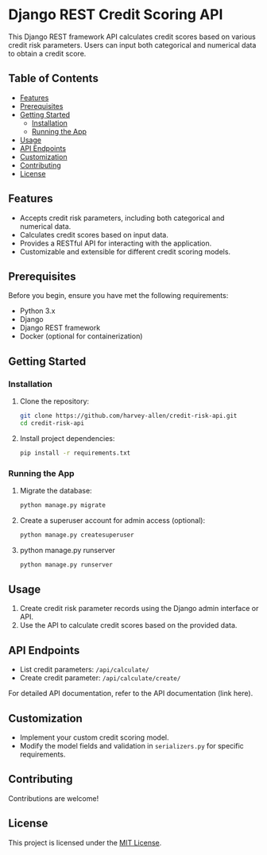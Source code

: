 # Django REST Credit Scoring API

This Django REST framework API calculates credit scores based on various credit risk parameters. Users can input both categorical and numerical data to obtain a credit score.

## Table of Contents

- [Features](#features)
- [Prerequisites](#prerequisites)
- [Getting Started](#getting-started)
  - [Installation](#installation)
  - [Running the App](#running-the-app)
- [Usage](#usage)
- [API Endpoints](#api-endpoints)
- [Customization](#customization)
- [Contributing](#contributing)
- [License](#license)

## Features

- Accepts credit risk parameters, including both categorical and numerical data.
- Calculates credit scores based on input data.
- Provides a RESTful API for interacting with the application.
- Customizable and extensible for different credit scoring models.

## Prerequisites

Before you begin, ensure you have met the following requirements:

- Python 3.x
- Django
- Django REST framework
- Docker (optional for containerization)

## Getting Started

### Installation

1. Clone the repository:

   ```bash
   git clone https://github.com/harvey-allen/credit-risk-api.git
   cd credit-risk-api
   
2. Install project dependencies:
   ```bash
   pip install -r requirements.txt

### Running the App

1. Migrate the database:

   ```bash
   python manage.py migrate

2. Create a superuser account for admin access (optional):
   ```bash
   python manage.py createsuperuser

3. python manage.py runserver
   ```bash
   python manage.py runserver

## Usage

1. Create credit risk parameter records using the Django admin interface or API.
2. Use the API to calculate credit scores based on the provided data.

## API Endpoints

- List credit parameters: `/api/calculate/`
- Create credit parameter: `/api/calculate/create/`

For detailed API documentation, refer to the API documentation (link here).

## Customization

- Implement your custom credit scoring model.
- Modify the model fields and validation in `serializers.py` for specific requirements.

## Contributing

Contributions are welcome!

## License

This project is licensed under the [MIT License](LICENSE).




